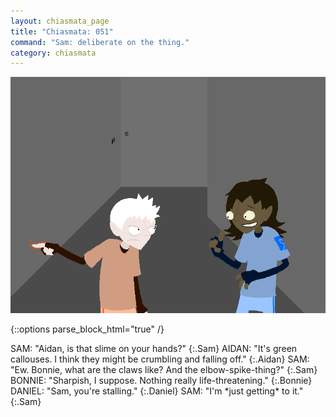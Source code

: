 ```yaml
---
layout: chiasmata_page
title: "Chiasmata: 051"
command: "Sam: deliberate on the thing."
category: chiasmata
---
```


![51](/chiasmata/images/narrative/052.png)

{::options parse_block_html="true" /}
<div class="dialogue">
SAM: "Aidan, is that slime on your hands?" 
{:.Sam}
AIDAN: "It's green callouses. I think they might be crumbling and falling off." 
{:.Aidan}
SAM: "Ew. Bonnie, what are the claws like? And the elbow-spike-thing?" 
{:.Sam}
BONNIE: "Sharpish, I suppose. Nothing really life-threatening." 
{:.Bonnie}
DANIEL: "Sam, you're stalling." 
{:.Daniel}
SAM: "I'm *just getting* to it." 
{:.Sam}
</div>